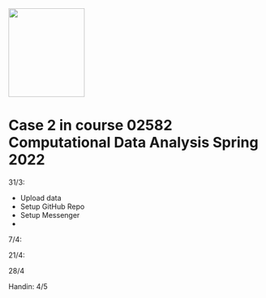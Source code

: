 <div>
<img src="https://user-images.githubusercontent.com/80641437/159114973-77077b5b-f5a5-438a-867a-13637489f602.png" width="150" height="175"/>
</div>

# Case 2 in course 02582 Computational Data Analysis Spring 2022

31/3:
- Upload data
- Setup GitHub Repo
- Setup Messenger
- 
7/4:

21/4:

28/4

Handin: 4/5
